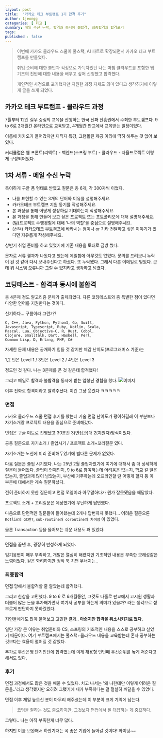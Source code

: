 ```yaml
---
layout: post
title:  "카카오 테크 부트캠프 1기 합격 후기"
author: 1jeongg
categories: [ 회고 ]
summary: 메일 수신 누락, 합격과 동시에 불합격, 최종합격과 합격포기
tags:
published : false
---
```

 
> 이번에 카카오 클라우드 스쿨이 풀스택, AI 파트로 확장되면서 카카오 테크 부트캠프를 만들었다.
> 
> 취업 준비에 대한 불안과 걱정으로 가득차있던 나는 마침 클라우드를 포함한 웹기초의 전반에 대한 내용을 배우고 싶어 신청했고 합격했다.
> 
> 개인적인 사정으로 포기했지만 지원한 과정 자체도 의미 있다고 생각하기에 이렇게 글을 쓰게 되었다.

## 카카오 테크 부트캠프 - 클라우드 과정
7월부터 12간 실무 중심의 교육을 진행하는 한국 전파 진흥원에서 주최한 부트캠프다. 9 to 6로 2개월간 온라인으로 교육받고, 4개월간 판교에서 교육받는 일정이었다.

이름에 카카오가 들어갔지만 재직자 특강, 크램폴린 제공 이외에 딱히 해주는 것 없어 보였다.

커리큘럼은 웹 프론트(리액트) - 백엔드(스프링 부트) - 클라우드 - 자율프로젝트 이렇게 구성되어있다.

## 1차 서류 - 메일 수신 누락
특이하게 구글 폼 형태로 받였고 질문은 총 6개, 각 300자씩 이었다.

- 나를 표현할 수 있는 3개의 단어와 이유를 설명해주세요. 
- 카카오테크 부트캠프 지원 동기를 작성해주세요.
- 본 과정을 통해 어떻게 성장하길 기대하는지 작성해주세요.
- 본 과정을 통해 만들어 보고 싶은 프로젝트 또는 포트폴리오에 대해 설명해주세요.
- (팀)프로젝트 수행경험에 대해 '나의 역할'을 중심으로 설명해주세요.
- (선택) 카카오테크 부트캠프에 바라시는 점이나 or 기타 전달하고 싶은 이야기가 있다면 자유롭게 작성해주세요. 
 
상반기 취업 준비를 하고 있었기에 기존 내용을 토대로 금방 썼다.

문자로 서류 결과가 나왔다고 했는데 메일함에 아무것도 없었다. 문의를 드려보니 누락이 된 것 같아 다시 보내주신다고 하셨다. 또 누락됐다. 그래서 다른 이메일로 받았다. 
근데 뭐 시스템 오류니까 그럴 수 있지라고 생각하고 넘겼다.

## 코딩테스트 - 합격과 동시에 불합격

총 4문제 정도 알고리즘 문제가 출제되었다. 다른 코딩테스트와 좀 특별한 점이 있다면 다양한 언어를 지원한다는 것이다. 

신기하다... 구름이라 그런가?
```
C, C++, Java, Python, Python3, Go, Swift, 
Javascript, Typescript, Ruby, Kotlin, Scala, 
Pascal, Lua, Objective-C, R, Rust, Cobol,
Clojure, Smalltalk, Dart, Haskell, Perl, 
Common Lisp, D, Erlang, PHP, C#
```

자세한 문제 내용은 공개하기 힘들 것 같지만 체감 난이도(프로그래머스 기준)는

1,2 번은 Level 1 / 3번은 Level 2 / 4번은 Level 3

정도인 것 같다. 나는 3문제를 푼 것 같은데 합격했다!

그리고 메일로 합격과 불합격을 동시에 받는 엄청난 경험을 했다. 
![이미지](https://1jeongg.notion.site/image/https%3A%2F%2Fprod-files-secure.s3.us-west-2.amazonaws.com%2Fc256e108-fd9a-4c15-9548-7caa838d19b2%2Fcf3de332-0da8-4f35-94f2-199a2177c437%2FUntitled.png?table=block&id=bd62dc73-7527-424d-98b6-ef55522a3b14&spaceId=c256e108-fd9a-4c15-9548-7caa838d19b2&width=2000&userId=&cache=v2)

이후 전화로 합격이라고 알려주셨다. 이건 그냥 웃겼다 ㅋㅋㅋㅋㅋ

### 면접

카카오 클라우드 스쿨 면접 후기를 봤는데 기술 면접 난이도가 평이하길래 이 부분보다 자기소개랑 프로젝트 내용을 중심으로 준비해갔다.

면접은 구글 미트로 진행됐고 30분간 3(면접관)대 2(지원자)방식이었다.

공통 질문으로 자기소개 / 졸업시기 / 프로젝트 소개+꼬리질문 였다.

자기소개는 노션에 미리 준비해두었기에 별다른 문제가 없었다.

다음 질문은 졸업 시기였다. 나는 25년 2월 졸업자였기에 여기에 대해서 좀 더 상세하게 질문이 들어왔다.
졸업이 언제인지, 9 to 6로 참여하는데 어려움은 없는지, 학교 갈 일은 없는지, 졸업과제 많이 남았는지, 부산에 거주하는데 오프라인할 땐 어떻게 할지 등
이 부분에 대해서만 계속 질문하셨다. 

전혀 준비하지 못한 질문이고 면접 쪼렙이라 아무말하다가 뭔가 잘못됐음을 깨달았다.

프로젝트 소개 + 꼬리질문은 예상했기에 무난하게 답변했다.

다음으로 단편적인 질문들이 들어왔는데 2개나 답변하지 못했다... 어려운 질문으론 `Kotlin의 GC란?`, `sub-routine과 coroutine의 차이점` 이 있었다.

물론 Transaction 등을 물어보는 쉬운 내용도 꽤 있었다. 

---

면접을 끝낸 후, 굉장히 반성하게 되었다.

임기응변이 매우 부족하고, 개발은 열심히 해왔지만 기초적인 내용은 부족한 모래성같은 느낌이었다. 겉은 화려하지만 정작 툭 치면 무너지는..


### 최종합격

면접 망해서 불합격할 줄 알았는데 합격했다.

그리고 한참을 고민했다. 9 to 6 로 6개월동안, 그것도 나홀로 판교에서 고시원 생활과 더불어 많은 돈을 투자해가면서 여기서 공부를 하는게 의미가 있을까? 라는 생각으로 섣부르게 판단하지 못하겠었다.

지인들에게도 많이 물어보고 고민한 결과.. **아쉽지만 합격을 취소시키기로 했다.**

일단 가장 큰 이유는 취업준비와 CS, 스프링의 기초적인 내용을 스스로 공부하고 싶었기 때문이다. 
여기 부트캠프에서는 풀스택+클라우드 내용을 교육받는데 혼자 공부하는 것보다는 효율이 떨어질 것 같았다.

추가로 부산은행 단기인턴에 합격했는데 이게 채용형 인턴때 우선순위를 높게 쳐준다고 해서도 있다.

### 후기

면접 과정에서도 많은 것을 배울 수 있었다. 치고 나서는 '왜 나한테만 이렇게 어려운 질문을..'라고 생각했지만 오히려 그랬기에 내가 부족하다는 걸 절실히 깨달을 수 있었다.

면접 이후 제일 높으신 분이 마무리 해주셨는데 이 부분이 크게 기억에 남는다.

> 코딩을 잘하는 것도 중요하지만, 그것보다 면접에서 잘 대답하는 게 중요하다.

그렇다.. 나는 아직 부족한게 너무 많다..

하지만 이를 보완해서 하반기때는 꼭 좋은 기업에 들어갈 것이다! 화이팅~~
